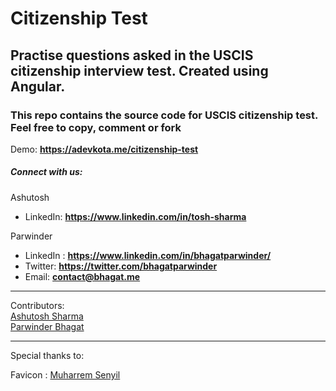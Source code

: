 # Citizenship Test

## Practise questions asked in the USCIS citizenship interview test. Created using Angular.

### This repo contains the source code for USCIS citizenship test. Feel free to copy, comment or fork

Demo: **https://adevkota.me/citizenship-test**

##### Connect with us: 
Ashutosh 
   * LinkedIn: **https://www.linkedin.com/in/tosh-sharma**

Parwinder
   * LinkedIn : **https://www.linkedin.com/in/bhagatparwinder/**
   * Twitter: **https://twitter.com/bhagatparwinder**
   * Email: **contact@bhagat.me**

---
Contributors:  
[Ashutosh Sharma](https://adevkota.me/)  
[Parwinder Bhagat](https://bhagat.me/)

---

Special thanks to:

Favicon : [Muharrem Senyil](https://dribbble.com/msenyil)

